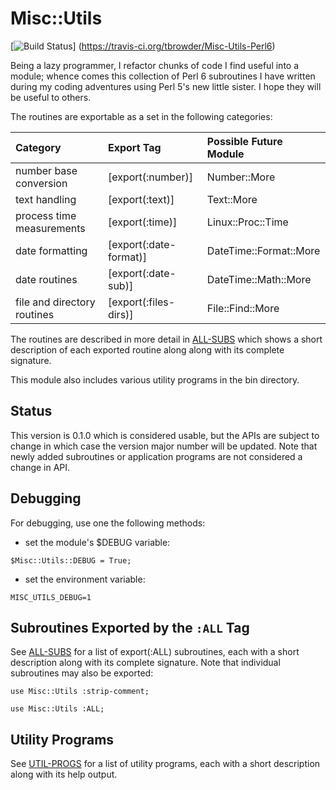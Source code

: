 # Misc::Utils

[![Build Status](https://travis-ci.org/tbrowder/Misc-Utils-Perl6.svg?branch=master)]
  (https://travis-ci.org/tbrowder/Misc-Utils-Perl6)

Being a lazy programmer, I refactor chunks of code I find useful into
a module; whence comes this collection of Perl 6 subroutines I have
written during my coding adventures using Perl 5's new little sister.
I hope they will be useful to others.

The routines are exportable as a set in the following categories:

| Category                    | Export Tag             | Possible Future Module |
| :---                        | :---                   | :---                   |
| number base conversion      | [export(:number)]      | Number::More           |
| text handling               | [export(:text)]        | Text::More             |
| process time measurements   | [export(:time)]        | Linux::Proc::Time      |
| date formatting             | [export(:date-format)] | DateTime::Format::More |
| date routines               | [export(:date-sub)]    | DateTime::Math::More   |
| file and directory routines | [export(:files-dirs)]  | File::Find::More   |

The routines are described in more detail in
[ALL-SUBS](https://github.com/tbrowder/Misc-Utils-Perl6/blob/master/docs/ALL-SUBS.md)
which shows a short description of each exported routine along along
with its complete signature.

This module also includes various utility programs in the bin
directory.

## Status

This version is 0.1.0 which is considered usable, but the APIs are
subject to change in which case the version major number will be
updated. Note that newly added subroutines or application programs are
not considered a change in API.

## Debugging

For debugging, use one the following methods:

- set the module's $DEBUG variable:

```Perl6
$Misc::Utils::DEBUG = True;
```

- set the environment variable:

```Perl6
MISC_UTILS_DEBUG=1
```

## Subroutines Exported by the `:ALL` Tag

See
[ALL-SUBS](https://github.com/tbrowder/Misc-Utils-Perl6/blob/master/docs/ALL-SUBS.md)
for a list of export(:ALL) subroutines, each with a short description
along with its complete signature.
Note that individual subroutines may also be exported:

```Perl6
use Misc::Utils :strip-comment;
```

```Perl6
use Misc::Utils :ALL;
```

## Utility Programs

See
[UTIL-PROGS](https://github.com/tbrowder/Misc-Utils-Perl6/blob/master/docs/UTIL-PROGS.md)
for a list of utility programs, each with a short
description along with its help output.
